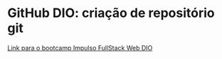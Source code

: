 # GitHub DIO: criação de repositório git

[Link para o bootcamp Impulso FullStack Web DIO](https://web.dio.me/track/impulso-fullstack-web-developer)
